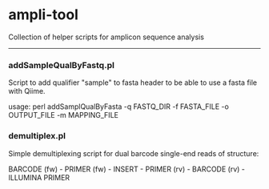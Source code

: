 # ampli-tool
Collection of helper scripts for amplicon sequence analysis


---


### addSampleQualByFastq.pl
Script to add qualifier "sample" to fasta header to be able to use a fasta file with Qiime.

usage: perl addSamplQualByFasta -q FASTQ_DIR -f FASTA_FILE -o OUTPUT_FILE -m MAPPING_FILE



### demultiplex.pl
Simple demultiplexing script for dual barcode single-end reads of structure:

BARCODE (fw) - PRIMER (fw) - INSERT - PRIMER (rv) - BARCODE (rv) - ILLUMINA PRIMER





